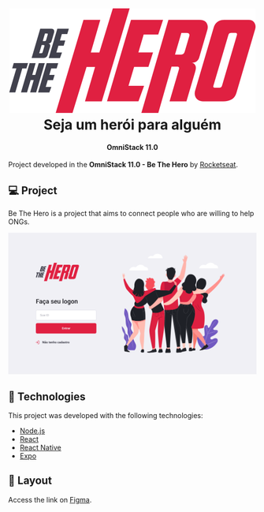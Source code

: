 
<h1 align="center">
<img src="./frontend/src/assets/logo.svg"/>
<br>Seja um herói para alguém
</h1>

<h4 align="center"> 
	OmniStack 11.0
</h4> 

Project developed in the **OmniStack 11.0 - Be The Hero** by [Rocketseat](https://github.com/Rocketseat).

## 💻 Project

Be The Hero is a project that aims to connect people who are willing to help ONGs.

<img src="./frontend/src/assets/Login.png"/>

## :rocket: Technologies

This project was developed with the following technologies:

- [Node.js](https://nodejs.org/en/) 
- [React](https://reactjs.org)
- [React Native](https://facebook.github.io/react-native/)
- [Expo](https://expo.io/)

## 🔖 Layout

Access the link on [Figma](https://www.figma.com/file/2C2yvw7jsCOGmaNUDftX9n/Be-The-Hero---OmniStack-11?node-id=0%3A1).
